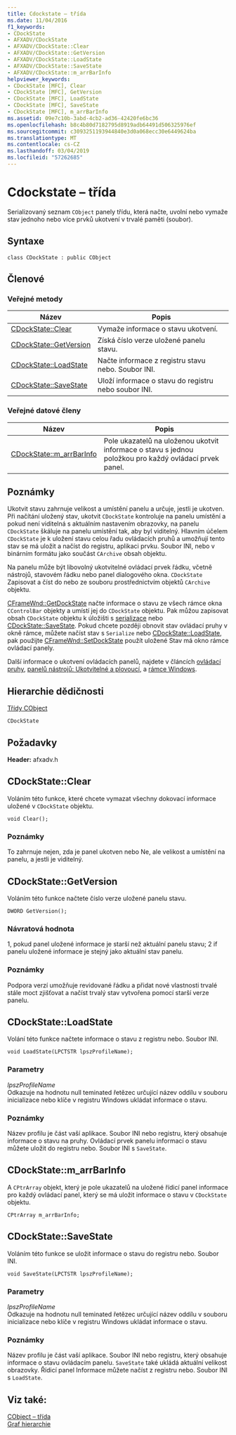 ```yaml
---
title: Cdockstate – třída
ms.date: 11/04/2016
f1_keywords:
- CDockState
- AFXADV/CDockState
- AFXADV/CDockState::Clear
- AFXADV/CDockState::GetVersion
- AFXADV/CDockState::LoadState
- AFXADV/CDockState::SaveState
- AFXADV/CDockState::m_arrBarInfo
helpviewer_keywords:
- CDockState [MFC], Clear
- CDockState [MFC], GetVersion
- CDockState [MFC], LoadState
- CDockState [MFC], SaveState
- CDockState [MFC], m_arrBarInfo
ms.assetid: 09e7c10b-3abd-4cb2-ad36-42420fe6bc36
ms.openlocfilehash: b8c4b80d7182795d8919adb64491d506325976ef
ms.sourcegitcommit: c3093251193944840e3d0a068ecc30e6449624ba
ms.translationtype: MT
ms.contentlocale: cs-CZ
ms.lasthandoff: 03/04/2019
ms.locfileid: "57262685"
---
```

# <a name="cdockstate-class"></a>Cdockstate – třída

Serializovaný seznam `CObject` panely třídu, která načte, uvolní nebo vymaže stav jednoho nebo více prvků ukotvení v trvalé paměti (soubor).

## <a name="syntax"></a>Syntaxe

```
class CDockState : public CObject
```

## <a name="members"></a>Členové

### <a name="public-methods"></a>Veřejné metody

|Název|Popis|
|----------|-----------------|
|[CDockState::Clear](#clear)|Vymaže informace o stavu ukotvení.|
|[CDockState::GetVersion](#getversion)|Získá číslo verze uložené panelu stavu.|
|[CDockState::LoadState](#loadstate)|Načte informace z registru stavu nebo. Soubor INI.|
|[CDockState::SaveState](#savestate)|Uloží informace o stavu do registru nebo soubor INI.|

### <a name="public-data-members"></a>Veřejné datové členy

|Název|Popis|
|----------|-----------------|
|[CDockState::m_arrBarInfo](#m_arrbarinfo)|Pole ukazatelů na uloženou ukotvit informace o stavu s jednou položkou pro každý ovládací prvek panel.|

## <a name="remarks"></a>Poznámky

Ukotvit stavu zahrnuje velikost a umístění panelu a určuje, jestli je ukotven. Při načítání uložený stav, ukotvit `CDockState` kontroluje na panelu umístění a pokud není viditelná s aktuálním nastavením obrazovky, na panelu `CDockState` škáluje na panelu umístění tak, aby byl viditelný. Hlavním účelem `CDockState` je k uložení stavu celou řadu ovládacích pruhů a umožňují tento stav se má uložit a načíst do registru, aplikaci prvku. Soubor INI, nebo v binárním formátu jako součást `CArchive` obsah objektu.

Na panelu může být libovolný ukotvitelné ovládací prvek řádku, včetně nástrojů, stavovém řádku nebo panel dialogového okna. `CDockState` Zapisovat a číst do nebo ze souboru prostřednictvím objektů `CArchive` objektu.

[CFrameWnd::GetDockState](../../mfc/reference/cframewnd-class.md#getdockstate) načte informace o stavu ze všech rámce okna `CControlBar` objekty a umístí jej do `CDockState` objektu. Pak můžou zapisovat obsah `CDockState` objektu k úložišti s [serializace](../../mfc/reference/cobject-class.md#serialize) nebo [CDockState::SaveState](#savestate). Pokud chcete později obnovit stav ovládací pruhy v okně rámce, můžete načíst stav s `Serialize` nebo [CDockState::LoadState](#loadstate), pak použijte [CFrameWnd::SetDockState](../../mfc/reference/cframewnd-class.md#setdockstate) použít uložené Stav má okno rámce ovládací panely.

Další informace o ukotvení ovládacích panelů, najdete v článcích [ovládací pruhy](../../mfc/control-bars.md), [panelů nástrojů: Ukotvitelné a plovoucí](../../mfc/docking-and-floating-toolbars.md), a [rámce Windows](../../mfc/frame-windows.md).

## <a name="inheritance-hierarchy"></a>Hierarchie dědičnosti

[Třídy CObject](../../mfc/reference/cobject-class.md)

`CDockState`

## <a name="requirements"></a>Požadavky

**Header:** afxadv.h

##  <a name="clear"></a>  CDockState::Clear

Voláním této funkce, které chcete vymazat všechny dokovací informace uložené v `CDockState` objektu.

```
void Clear();
```

### <a name="remarks"></a>Poznámky

To zahrnuje nejen, zda je panel ukotven nebo Ne, ale velikost a umístění na panelu, a jestli je viditelný.

##  <a name="getversion"></a>  CDockState::GetVersion

Voláním této funkce načtete číslo verze uložené panelu stavu.

```
DWORD GetVersion();
```

### <a name="return-value"></a>Návratová hodnota

1, pokud panel uložené informace je starší než aktuální panelu stavu; 2 if panelu uložené informace je stejný jako aktuální stav panelu.

### <a name="remarks"></a>Poznámky

Podpora verzí umožňuje revidované řádku a přidat nové vlastnosti trvalé stále moct zjišťovat a načíst trvalý stav vytvořena pomocí starší verze panelu.

##  <a name="loadstate"></a>  CDockState::LoadState

Volání této funkce načtete informace o stavu z registru nebo. Soubor INI.

```
void LoadState(LPCTSTR lpszProfileName);
```

### <a name="parameters"></a>Parametry

*lpszProfileName*<br/>
Odkazuje na hodnotu null teminated řetězec určující název oddílu v souboru inicializace nebo klíče v registru Windows ukládat informace o stavu.

### <a name="remarks"></a>Poznámky

Název profilu je část vaší aplikace. Soubor INI nebo registru, který obsahuje informace o stavu na pruhy. Ovládací prvek panelu informací o stavu můžete uložit do registru nebo. Soubor INI s `SaveState`.

##  <a name="m_arrbarinfo"></a>  CDockState::m_arrBarInfo

A `CPtrArray` objekt, který je pole ukazatelů na uložené řídicí panel informace pro každý ovládací panel, který se má uložit informace o stavu v `CDockState` objektu.

```
CPtrArray m_arrBarInfo;
```

##  <a name="savestate"></a>  CDockState::SaveState

Voláním této funkce se uložit informace o stavu do registru nebo. Soubor INI.

```
void SaveState(LPCTSTR lpszProfileName);
```

### <a name="parameters"></a>Parametry

*lpszProfileName*<br/>
Odkazuje na hodnotu null teminated řetězec určující název oddílu v souboru inicializace nebo klíče v registru Windows ukládat informace o stavu.

### <a name="remarks"></a>Poznámky

Název profilu je část vaší aplikace. Soubor INI nebo registru, který obsahuje informace o stavu ovládacím panelu. `SaveState` také ukládá aktuální velikost obrazovky. Řídicí panel Informace můžete načíst z registru nebo. Soubor INI s `LoadState`.

## <a name="see-also"></a>Viz také:

[CObject – třída](../../mfc/reference/cobject-class.md)<br/>
[Graf hierarchie](../../mfc/hierarchy-chart.md)
